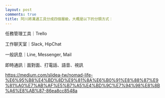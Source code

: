 ```yaml
---
layout: post
comments: true
title: 阿川將溝通工具分成四個層級，大概是以下的分類方式：
---
```




任務管理工具｜Trello

工作聊天室｜Slack, HipChat

一般訊息｜Line, Messenger, Mail

即時通訊｜面對面、打電話、語音、視訊

https://medium.com/slidea-tw/nomad-life-%E6%95%B8%E4%BD%8D%E9%81%8A%E6%B0%91%E8%88%87%E9%81%A0%E7%AB%AF%E5%B7%A5%E4%BD%9C%E7%94%98%E8%8B%A6%E8%AB%87-86ea8cc8548a

